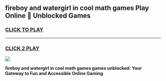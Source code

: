 
## fireboy and watergirl in cool math games Play Online 👋 Unblocked Games
<h3>
<a href="https://news.freeplayer.one?title=fireboy_and_watergirl_in_cool_math_games&ref=17CMG">CLICK TO PLAY</a></h3>
<hr>

<h3>
<a href="https://news.freeplayer.one?title=fireboy_and_watergirl_in_cool_math_games&ref=17CMG">CLICK 2 PLAY</a>
  
</h3>

<a href="https://news.freeplayer.one?title=fireboy_and_watergirl_in_cool_math_games&ref=17CMG/"><img src="https://clearcache.store/games.png"></a>


**fireboy and watergirl in cool math games games unblocked: Your Gateway to Fun and Accessible Online Gaming**
